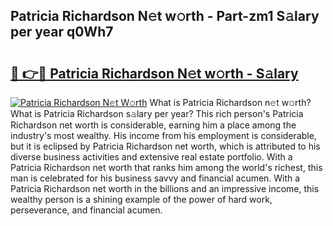 ## Patricia Richardson N𝚎t w𝚘rth - Part-zm1 S𝚊lary per year q0Wh7

# <h2><a href="http://gc47fvn.nevu.top/?p=Patricia+Richardson">🔗 👉🔴 Patricia Richardson N𝚎t w𝚘rth - S𝚊lary</a></h2>

[![Patricia Richardson N𝚎t W𝚘rth](https://i.imgur.com/Oavwk0R.jpeg)](http://gc47fvn.nevu.top/?p=Patricia+Richardson)
What is Patricia Richardson n𝚎t w𝚘rth? What is Patricia Richardson s𝚊lary per year?
This rich person's Patricia Richardson net worth is considerable, earning him a place among the industry's most wealthy. His income from his employment is considerable, but it is eclipsed by Patricia Richardson net worth, which is attributed to his diverse business activities and extensive real estate portfolio. With a Patricia Richardson net worth that ranks him among the world's richest, this man is celebrated for his business savvy and financial acumen. With a Patricia Richardson net worth in the billions and an impressive income, this wealthy person is a shining example of the power of hard work, perseverance, and financial acumen.
